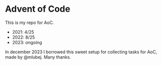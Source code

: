 # Advent of Code

This is my repo for AoC. 

- 2021: 4/25
- 2022: 8/25
- 2023: ongoing

In december 2023 I borrowed this sweet setup for collecting tasks for AoC, made by @mlubej. Many thanks. 